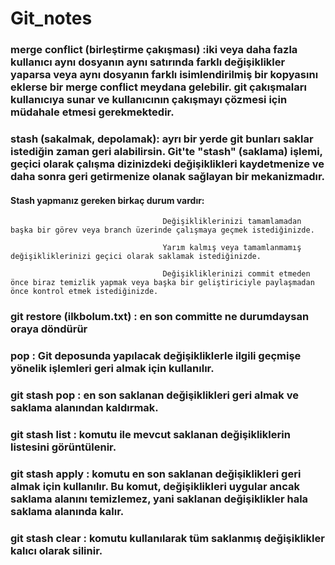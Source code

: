 # Git_notes
### merge conflict (birleştirme çakışması)  :iki veya daha fazla kullanıcı aynı dosyanın aynı satırında farklı değişiklikler yaparsa veya aynı dosyanın farklı isimlendirilmiş bir kopyasını eklerse bir merge conflict meydana gelebilir. git  çakışmaları kullanıcıya sunar ve kullanıcının çakışmayı çözmesi için müdahale etmesi gerekmektedir. 

### stash (sakalmak, depolamak): ayrı bir yerde git bunları saklar istediğin zaman geri alabilirsin. Git'te "stash" (saklama) işlemi, geçici olarak çalışma dizinizdeki değişiklikleri kaydetmenize ve daha sonra geri getirmenize olanak sağlayan bir mekanizmadır.
#### Stash yapmanız gereken birkaç durum vardır:
                                      Değişikliklerinizi tamamlamadan başka bir görev veya branch üzerinde çalışmaya geçmek istediğinizde.
                                      
                                      Yarım kalmış veya tamamlanmamış değişikliklerinizi geçici olarak saklamak istediğinizde.
                                      
                                      Değişikliklerinizi commit etmeden önce biraz temizlik yapmak veya başka bir geliştiriciyle paylaşmadan önce kontrol etmek istediğinizde.

### git restore (ilkbolum.txt) : en son committe ne durumdaysan oraya döndürür

### pop : Git deposunda yapılacak değişikliklerle ilgili geçmişe yönelik işlemleri geri almak için kullanılır.

### git stash pop :  en son saklanan değişiklikleri geri almak ve saklama alanından kaldırmak.

### git stash list : komutu ile mevcut saklanan değişikliklerin listesini görüntülenir.


### git stash apply : komutu en son saklanan değişiklikleri geri almak için kullanılır. Bu komut, değişiklikleri uygular ancak saklama alanını temizlemez, yani saklanan değişiklikler hala saklama alanında kalır.

### git stash clear : komutu kullanılarak tüm saklanmış değişiklikler kalıcı olarak silinir.


